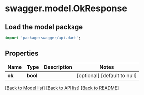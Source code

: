 # swagger.model.OkResponse

## Load the model package
```dart
import 'package:swagger/api.dart';
```

## Properties
Name | Type | Description | Notes
------------ | ------------- | ------------- | -------------
**ok** | **bool** |  | [optional] [default to null]

[[Back to Model list]](../README.md#documentation-for-models) [[Back to API list]](../README.md#documentation-for-api-endpoints) [[Back to README]](../README.md)


